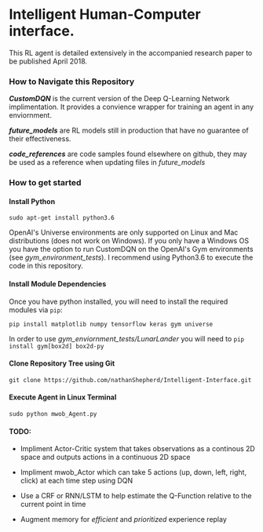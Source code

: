 # Intelligent Human-Computer interface. 
This RL agent is detailed extensively in the accompanied research paper to be published April 2018.

### How to Navigate this Repository
**_CustomDQN_** is the current version of the Deep Q-Learning Network implimentation. It provides a convience wrapper for training an agent in any enviornment.

**_future_models_** are RL models still in production that have no guarantee of their effectiveness.

**_code_references_** are code samples found elsewhere on github, they may be used as a reference when updating files in _future_models_

### How to get started
#### Install Python
```
sudo apt-get install python3.6
```
OpenAI's Universe environments are only supported on Linux and Mac distributions (does not work on Windows). If you only have a Windows OS you have the option to run CustomDQN on the OpenAI's Gym environments (see _gym_environment_tests_). I recommend using Python3.6 to execute the code in this repository.

#### Install Module Dependencies
Once you have python installed, you will need to install the required modules via `pip`:
```
pip install matplotlib numpy tensorflow keras gym universe
```
In order to use _gym_enviornment_tests/LunarLander_ you will need to `pip install gym[box2d] box2d-py`

#### Clone Repository Tree using Git
```
git clone https://github.com/nathanShepherd/Intelligent-Interface.git
```

#### Execute Agent in Linux Terminal 
```
sudo python mwob_Agent.py
```                                                                  

#### TODO:
- Impliment Actor-Critic system that takes observations as a continous 2D space and outputs actions in a continuous 2D space
	
- Impliment mwob_Actor which can take 5 actions (up, down, left, right, click) at each time step using DQN

- Use a CRF or RNN/LSTM to help estimate the Q-Function relative to the current point in time

- Augment memory for _efficient_ and _prioritized_ experience replay


